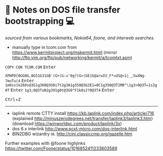 :floppy_disk: Notes on DOS file transfer bootstrapping :computer:
========================================

*sourced from various bookmarks, Nokia64, foone, and interweb searches.*

* manually type in tcom.com from https://www.kermitproject.org/mskermit.html (mirror http://ftp.vim.org/ftp/pub/networking/kermit/a/tcomtxt.asm)

`COPY CON TCOM.COM` <kbd>Enter</kbd>
  
`XPHPD[0GG0G,0G51G31GB'(G+(G:u'0g?(G>(GE1G@arwIV_F*=US@<1|_,5wXNg-7muTu(4` <kbd>Enter</kbd>
`1m0ss1k260s@3G1g360@3G0i7t2g3A1g350@3G2E1=0C1g350@3T2M0^\1g3>0@3T=1s2g0T` <kbd>Enter</kbd>
`1g3;0@3ToN2g391g0t@3G0^F1k0s2?0@3T4` <kbd>Enter</kbd>

<kbd>Ctrl</kbd>+<kbd>Z</kbd>

---

* laplink remote CTTY install https://kb.laplink.com/index.php/article/716 (explained http://minuszerodegrees.net/transfer/laplink3/laplink3.htm) (download https://winworldpc.com/product/laplink/3x)
* dos 6.x interlink http://www.pcxt-micro.com/dos-interlink.html
* BIN2DBG wizardry ie. http://cini.classiccmp.org/gazelle.htm 

Further examples with @foone highjinks https://twitter.com/Foone/status/1016852411233603589
